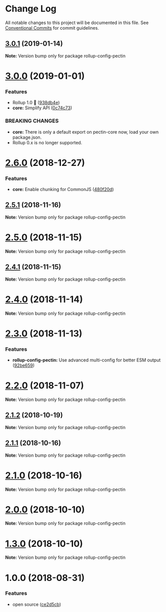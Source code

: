 # Change Log

All notable changes to this project will be documented in this file.
See [Conventional Commits](https://conventionalcommits.org) for commit guidelines.

## [3.0.1](https://github.com/evocateur/pectin/compare/v3.0.0...v3.0.1) (2019-01-14)

**Note:** Version bump only for package rollup-config-pectin





# [3.0.0](https://github.com/evocateur/pectin/compare/v2.6.0...v3.0.0) (2019-01-01)


### Features

* Rollup 1.0 🎉 ([938db4e](https://github.com/evocateur/pectin/commit/938db4e))
* **core:** Simplify API ([0c74c73](https://github.com/evocateur/pectin/commit/0c74c73))


### BREAKING CHANGES

* **core:** There is only a default export on pectin-core now, load your own package.json.
* Rollup 0.x is no longer supported.





# [2.6.0](https://github.com/evocateur/pectin/compare/v2.5.2...v2.6.0) (2018-12-27)


### Features

* **core:** Enable chunking for CommonJS ([480f20d](https://github.com/evocateur/pectin/commit/480f20d))





## [2.5.1](https://github.com/evocateur/pectin/compare/v2.5.0...v2.5.1) (2018-11-16)

**Note:** Version bump only for package rollup-config-pectin





# [2.5.0](https://github.com/evocateur/pectin/compare/v2.4.1...v2.5.0) (2018-11-15)

**Note:** Version bump only for package rollup-config-pectin





## [2.4.1](https://github.com/evocateur/pectin/compare/v2.4.0...v2.4.1) (2018-11-15)

**Note:** Version bump only for package rollup-config-pectin





# [2.4.0](https://github.com/evocateur/pectin/compare/v2.3.0...v2.4.0) (2018-11-14)

**Note:** Version bump only for package rollup-config-pectin





# [2.3.0](https://github.com/evocateur/pectin/compare/v2.2.0...v2.3.0) (2018-11-13)


### Features

* **rollup-config-pectin:** Use advanced multi-config for better ESM output ([92be659](https://github.com/evocateur/pectin/commit/92be659))





# [2.2.0](https://github.com/evocateur/pectin/compare/v2.1.2...v2.2.0) (2018-11-07)

**Note:** Version bump only for package rollup-config-pectin





## [2.1.2](https://github.com/evocateur/pectin/compare/v2.1.1...v2.1.2) (2018-10-19)

**Note:** Version bump only for package rollup-config-pectin





## [2.1.1](https://github.com/evocateur/pectin/compare/v2.1.0...v2.1.1) (2018-10-16)

**Note:** Version bump only for package rollup-config-pectin





# [2.1.0](https://github.com/evocateur/pectin/compare/v2.0.0...v2.1.0) (2018-10-16)

**Note:** Version bump only for package rollup-config-pectin





# [2.0.0](https://github.com/evocateur/pectin/compare/v1.3.0...v2.0.0) (2018-10-10)

**Note:** Version bump only for package rollup-config-pectin





# [1.3.0](https://github.com/evocateur/pectin/compare/v1.2.0...v1.3.0) (2018-10-10)

**Note:** Version bump only for package rollup-config-pectin





<a name="1.0.0"></a>
# 1.0.0 (2018-08-31)


### Features

* open source ([ce2d5cb](https://github.com/evocateur/pectin/commit/ce2d5cb))
